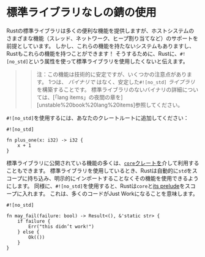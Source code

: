 # 標準ライブラリなしの錆の使用

Rustの標準ライブラリは多くの便利な機能を提供しますが、ホストシステムのさまざまな機能（スレッド、ネットワーク、ヒープ割り当てなど）のサポートを前提としています。
しかし、これらの機能を持たないシステムもありますし、Rustもこれらの機能を持つことができます！
そうするために、Rustに、`#![no_std]`という属性を使って標準ライブラリを使用したくないと伝えます。

> > 注：この機能は技術的に安定ですが、いくつかの注意点があります。
> > 1つは、 _バイナリで_ はなく、安定した`#![no_std]`  _ライブラリ_ を構築することです。
> > 標準ライブラリのないバイナリの詳細については、[「lang items」の夜間の章を][unstable%20book%20lang%20items]参照してください。

`#![no_std]`を使用するには、あなたのクレートルートに追加してください：

```rust,ignore
#![no_std]

fn plus_one(x: i32) -> i32 {
    x + 1
}
```

標準ライブラリに公開されている機能の多くは、[`core`クレートを](../../core/index.html)介して利用することもできます。
標準ライブラリを使用しているとき、Rustは自動的に`std`をスコープに持ち込み、明示的にインポートすることなくその機能を使用できるようにします。
同様に、`#![no_std]`を使用すると、Rustは`core`と[its prelude](../../core/prelude/v1/index.html)をスコープに入れます。
これは、多くのコードがJust Workになることを意味します。

```rust,ignore
#![no_std]

fn may_fail(failure: bool) -> Result<(), &'static str> {
    if failure {
        Err("this didn’t work!")
    } else {
        Ok(())
    }
}
```

[unstable book lang items]: ../../unstable-book/language-features/lang-items.html#using-libc
